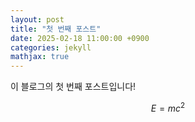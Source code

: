 ```yaml
---
layout: post
title: "첫 번째 포스트"
date: 2025-02-18 11:00:00 +0900
categories: jekyll
mathjax: true
---
```


이 블로그의 첫 번째 포스트입니다!

$$ E = mc^2 $$

